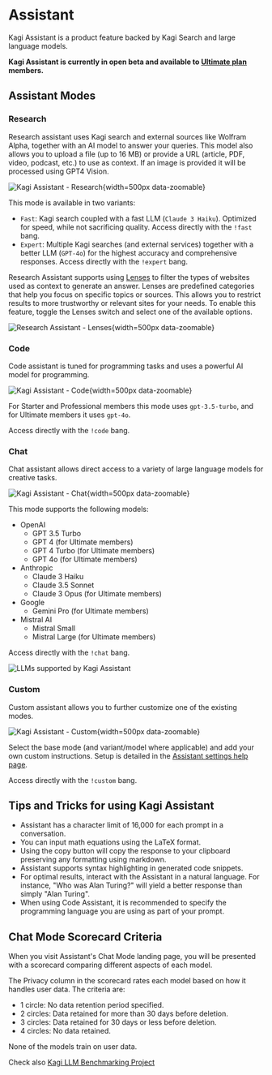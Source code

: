 # Assistant

Kagi Assistant is a product feature backed by Kagi Search and large language models.

**Kagi Assistant is currently in open beta and available to [Ultimate plan](https://kagi.com/pricing) members.**

## Assistant Modes

### Research

Research assistant uses Kagi search and external sources like Wolfram Alpha, together with an AI model to answer your queries.
This model also allows you to upload a file (up to 16 MB) or provide a URL (article, PDF, video, podcast, etc.) to use as context.
If an image is provided it will be processed using GPT4 Vision.

![Kagi Assistant - Research](./media/assistant_research.png){width=500px data-zoomable}

This mode is available in two variants:

- `Fast`: Kagi search coupled with a fast LLM (`Claude 3 Haiku`). Optimized for speed, while not sacrificing quality. Access directly with the `!fast` bang.
- `Expert`: Multiple Kagi searches (and external services) together with a better LLM (`GPT-4o`) for the highest accuracy and comprehensive responses. Access directly with the `!expert` bang.

Research Assistant supports using [Lenses](../features/lenses.md) to filter the types of websites used as context to generate an answer. Lenses are predefined categories that help you focus on specific topics or sources. This allows you to restrict results to more trustworthy or relevant sites for your needs. To enable this feature, toggle the Lenses switch and select one of the available options.

![Research Assistant - Lenses](./media/assistant_research_lenses.png){width=500px data-zoomable}


### Code

Code assistant is tuned for programming tasks and uses a powerful AI model for programming.

![Kagi Assistant - Code](./media/assistant_code.png){width=500px data-zoomable}

For Starter and Professional members this mode uses `gpt-3.5-turbo`, and for Ultimate members it uses `gpt-4o`.

Access directly with the `!code` bang.

### Chat

Chat assistant allows direct access to a variety of large language models for creative tasks.

![Kagi Assistant - Chat](./media/assistant_chat.png){width=500px data-zoomable}

This mode supports the following models:

- OpenAI
  - GPT 3.5 Turbo
  - GPT 4 (for Ultimate members)
  - GPT 4 Turbo (for Ultimate members)
  - GPT 4o (for Ultimate members)
- Anthropic
  - Claude 3 Haiku
  - Claude 3.5 Sonnet
  - Claude 3 Opus (for Ultimate members)
- Google
  - Gemini Pro (for Ultimate members)
- Mistral AI
  - Mistral Small
  - Mistral Large (for Ultimate members)
 
Access directly with the `!chat` bang.

![LLMs supported by Kagi Assistant](https://kagifeedback.org/assets/files/2024-03-26/1711457673-662718-image.png)

### Custom

Custom assistant allows you to further customize one of the existing modes.

![Kagi Assistant - Custom](./media/assistant_custom.png){width=500px data-zoomable}

Select the base mode (and variant/model where applicable) and add your own custom instructions. Setup is detailed in the [Assistant settings help page](../settings/assistant.md#custom-assistant).

Access directly with the `!custom` bang.

## Tips and Tricks for using Kagi Assistant

- Assistant has a character limit of 16,000 for each prompt in a conversation.
- You can input math equations using the LaTeX format.
- Using the copy button will copy the response to your clipboard preserving any formatting using markdown.
- Assistant supports syntax highlighting in generated code snippets.
- For optimal results, interact with the Assistant in a natural language. For instance, "Who was Alan Turing?" will yield a better response than simply "Alan Turing".
- When using Code Assistant, it is recommended to specify the programming language you are using as part of your prompt.

## Chat Mode Scorecard Criteria

When you visit Assistant's Chat Mode landing page, you will be presented with a scorecard comparing different aspects of each model.

The Privacy column in the scorecard rates each model based on how it handles user data. The criteria are:

- 1 circle: No data retention period specified. 
- 2 circles: Data retained for more than 30 days before deletion.
- 3 circles: Data retained for 30 days or less before deletion.  
- 4 circles: No data retained.

None of the models train on user data.

Check also [Kagi LLM Benchmarking Project](./llm-benchmarking.md)


